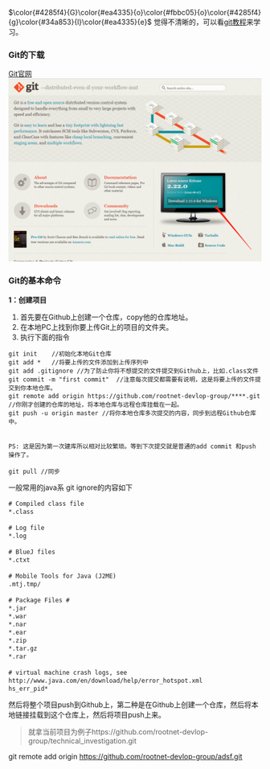 $\color{#4285f4}{G}\color{#ea4335}{o}\color{#fbbc05}{o}\color{#4285f4}{g}\color{#34a853}{l}\color{#ea4335}{e}$
觉得不清晰的，可以看[git教程](https://www.yiibai.com/git/git_pull.html)来学习。
### Git的下载
[Git官网](https://git-scm.com/)
![下载这个](https://github.com/rootnet-devlop-group/technical_investigation/blob/master/snapshot/git/Git%E4%B8%8B%E8%BD%BD.jpg)

### Git的基本命令
**1：创建项目**
1. 首先要在Github上创建一个仓库，copy他的仓库地址。
2. 在本地PC上找到你要上传Git上的项目的文件夹。
3. 执行下面的指令
```
git init    //初始化本地Git仓库
git add *   //将要上传的文件添加到上传序列中
git add .gitignore //为了防止你将不想提交的文件提交到Github上，比如.class文件
git commit -m "first commit"  //注意每次提交都需要有说明，这是将要上传的文件提交到你本地仓库。
git remote add origin https://github.com/rootnet-devlop-group/****.git //你刚才创建的仓库的地址，将本地仓库与远程仓库挂载在一起。
git push -u origin master //将你本地仓库多次提交的内容，同步到远程Github仓库中。


PS: 这是因为第一次建库所以相对比较繁琐。等到下次提交就是普通的add commit 和push操作了。

git pull //同步

```
一般常用的java系 git ignore的内容如下
```
# Compiled class file
*.class

# Log file
*.log

# BlueJ files
*.ctxt

# Mobile Tools for Java (J2ME)
.mtj.tmp/

# Package Files #
*.jar
*.war
*.nar
*.ear
*.zip
*.tar.gz
*.rar

# virtual machine crash logs, see http://www.java.com/en/download/help/error_hotspot.xml
hs_err_pid*
```
然后将整个项目push到Github上，第二种是在Github上创建一个仓库，然后将本地链接挂载到这个仓库上，然后将项目push上来。

>就拿当前项目为例子https://github.com/rootnet-devlop-group/technical_investigation.git

git remote add origin https://github.com/rootnet-devlop-group/adsf.git
